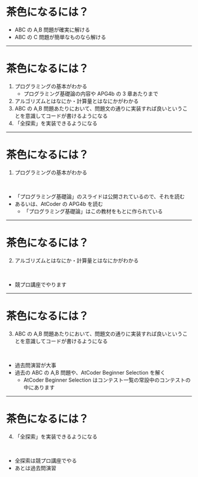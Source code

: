 # 茶色になるには？

- ABC の A,B 問題が確実に解ける
- ABC の C 問題が簡単なものなら解ける

---

# 茶色になるには？

1. プログラミングの基本がわかる
   - プログラミング基礎論の内容や APG4b の 3 章あたりまで
2. アルゴリズムとはなにか・計算量とはなにかがわかる
3. ABC の A,B 問題あたりにおいて、問題文の通りに実装すれば良いということを意識してコードが書けるようになる
4. 「全探索」を実装できるようになる

---

# 茶色になるには？

1. プログラミングの基本がわかる

<v-click>

<br>

- 「プログラミング基礎論」のスライドは公開されているので、それを読む
- あるいは、AtCoder の APG4b を読む
  - 「プログラミング基礎論」はこの教材をもとに作られている

</v-click>

---

# 茶色になるには？

2. アルゴリズムとはなにか・計算量とはなにかがわかる

<br>

- 競プロ講座でやります

---

# 茶色になるには？

3. ABC の A,B 問題あたりにおいて、問題文の通りに実装すれば良いということを意識してコードが書けるようになる

<v-click>

<br>

- 過去問演習が大事
- 過去の ABC の A,B 問題や、AtCoder Beginner Selection を解く
  - AtCoder Beginner Selection はコンテスト一覧の常設中のコンテストの中にあります

</v-click>

---

# 茶色になるには？

4. 「全探索」を実装できるようになる

<v-click>

<br>

- 全探索は競プロ講座でやる
- あとは過去問演習

</v-click>
